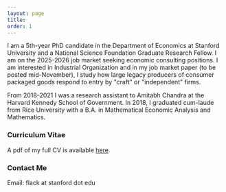 ```yaml
---
layout: page
title:
order: 1
---
```


I am a 5th-year PhD candidate in the Department of Economics at Stanford University and a National Science Foundation Graduate Research Fellow. I am on the 2025-2026 job market seeking economic consulting positions. 
I am interested in Industrial Organization and in my job market paper (to be posted mid-November), I study how large legacy producers of consumer packaged goods respond to entry by "craft" or "independent" firms.

From 2018-2021 I was a research assistant to Amitabh Chandra at the Harvard Kennedy School of Government. In 2018, I graduated cum-laude from Rice University with a B.A. in Mathematical Economic Analysis and Mathematics.

### Curriculum Vitae

A pdf of my full CV is available [here](images/flack_cv.pdf).

### Contact Me
Email: flack at stanford dot edu
